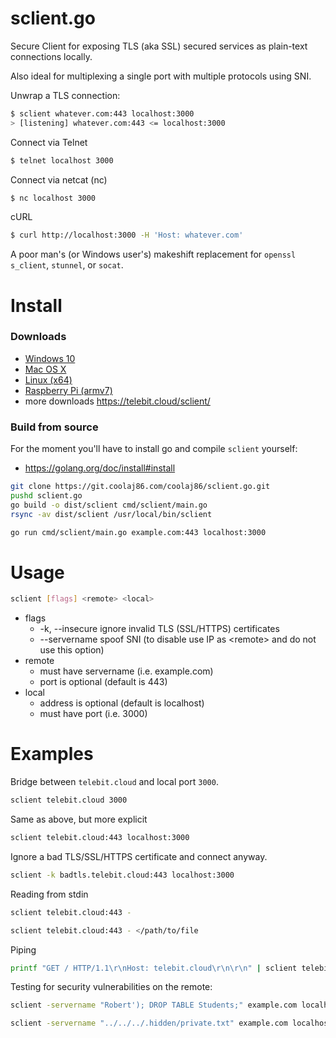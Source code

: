 sclient.go
==========

Secure Client for exposing TLS (aka SSL) secured services as plain-text connections locally.

Also ideal for multiplexing a single port with multiple protocols using SNI.

Unwrap a TLS connection:

```bash
$ sclient whatever.com:443 localhost:3000
> [listening] whatever.com:443 <= localhost:3000
```

Connect via Telnet

```bash
$ telnet localhost 3000
```

Connect via netcat (nc)

```bash
$ nc localhost 3000
```

cURL

```bash
$ curl http://localhost:3000 -H 'Host: whatever.com'
```

A poor man's (or Windows user's) makeshift replacement for `openssl s_client`, `stunnel`, or `socat`.

Install
=======

### Downloads

* [Windows 10](https://telebit.cloud/sclient/dist/windows/amd64/sclient.exe)
* [Mac OS X](https://telebit.cloud/sclient/dist/darwin/amd64/sclient)
* [Linux (x64)](https://telebit.cloud/sclient/dist/linux/amd64/sclient)
* [Raspberry Pi (armv7)](https://telebit.cloud/sclient/dist/linux/armv7/sclient)
* more downloads <https://telebit.cloud/sclient/>

### Build from source

For the moment you'll have to install go and compile `sclient` yourself:

* <https://golang.org/doc/install#install>

```bash
git clone https://git.coolaj86.com/coolaj86/sclient.go.git
pushd sclient.go
go build -o dist/sclient cmd/sclient/main.go
rsync -av dist/sclient /usr/local/bin/sclient
```

```bash
go run cmd/sclient/main.go example.com:443 localhost:3000
```

Usage
=====

```bash
sclient [flags] <remote> <local>
```

* flags
  * -k, --insecure ignore invalid TLS (SSL/HTTPS) certificates
  * --servername <string> spoof SNI (to disable use IP as &lt;remote&gt; and do not use this option)
* remote
  * must have servername (i.e. example.com)
  * port is optional (default is 443)
* local
  * address is optional (default is localhost)
  * must have port (i.e. 3000)

Examples
========

Bridge between `telebit.cloud` and local port `3000`.

```bash
sclient telebit.cloud 3000
```

Same as above, but more explicit

```bash
sclient telebit.cloud:443 localhost:3000
```

Ignore a bad TLS/SSL/HTTPS certificate and connect anyway.

```bash
sclient -k badtls.telebit.cloud:443 localhost:3000
```

Reading from stdin

```bash
sclient telebit.cloud:443 -
```

```bash
sclient telebit.cloud:443 - </path/to/file
```

Piping

```bash
printf "GET / HTTP/1.1\r\nHost: telebit.cloud\r\n\r\n" | sclient telebit.cloud:443
```

Testing for security vulnerabilities on the remote:

```bash
sclient -servername "Robert'); DROP TABLE Students;" example.com localhost:3000
```

```bash
sclient -servername "../../../.hidden/private.txt" example.com localhost:3000
```
